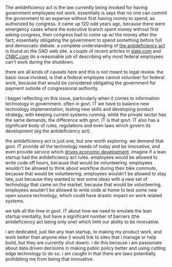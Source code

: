 The antideficiency act is the law currently being invoked for having government employees not work.  essentially is says that no one can commit the government to an expense without first having money to spend, as authorized by congress.  it came up 120 odd years ago, because there were emergency cases where the executive branch spent money without first asking congress, then congress had to come up w/ the money after the fact; essentially obligating the government to spend something before full and democratic debate.  a complete understanding of [the antideficiency act](http://www.gao.gov/legal/lawresources/antideficiencybackground.html) is found on the GAO web site.  a couple of recent articles in [slate.com](http://www.slate.com/blogs/moneybox/2013/10/01/federal_workers_can_t_volunteer_to_work_here_s_why.html) and [CNBC.com](http://www.cnbc.com/id/101078243) do a reasonable job of describing why most federal employees can't work during the shutdown.  

there are all kinds of caveats here and this is not meant to legal review. the basic issue invoked, is that a federal employee cannot volunteer for federal work, because that would be considered obligating the government for payment outside of congressional authority.

i began reflecting on this issue, particularly when it comes to information technology in government.  often in govt. IT we have to balance new technology implementation, testing new skills and developing product strategy, with keeping current systems running.  while the private sector has the same demands, the difference with govt. IT is that govt. IT also has a significant body of rules, regulations and even laws which govern its development (eg the antideficiency act).  

the antideficiency act is just one, but one worth exploring.  we demand that govt. IT provide all the technology needs of today and be innovative, and even provide service which [drives economic development](http://feomike.github.io/post/second-furlough-day.html). imagine if a lean startup had the antideficiency act rules.  employees would be allowed to write code off hours, because that would be volunteering.  employees wouldn't be allowed to think about workflow during their bike commute, because that would be volunteering.  employees wouldn't be allowed to stay late, just because they wanted to test some ideas with a new set of technology that came on the market, because that would be volunteering.  employees wouldn't be allowed to write code at home to test some new open source technology, which could have drastic impact on work related systems.

we talk all the time in govt. IT about how we need to emulate the lean startup mentality, but have a significant number of barriers (the antideficiency act being only one) which limit our ability to be innovative.  

i am dedicated, just like any lean startup, to making my product work, and work better than anyone else (i would link to sites that i manage or help build, but they are currently shut down).  i do this because i am passionate about data driven decisions in making public policy better and using cutting edge technology to do so.  i am caught in that there are laws potentially prohibiting me from being that innovative.
